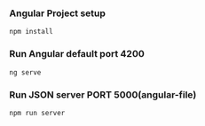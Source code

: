 ### Angular Project setup 
```
npm install
```
### Run Angular default port 4200
```
ng serve
```
### Run JSON server PORT 5000(angular-file)
```
npm run server
```